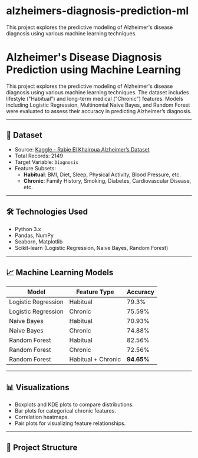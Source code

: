 # alzheimers-diagnosis-prediction-ml
This project explores the predictive modeling of Alzheimer's disease diagnosis using various machine learning techniques. 

# Alzheimer's Disease Diagnosis Prediction using Machine Learning

This project explores the predictive modeling of Alzheimer's disease diagnosis using various machine learning techniques. The dataset includes lifestyle ("Habitual") and long-term medical ("Chronic") features. Models including Logistic Regression, Multinomial Naive Bayes, and Random Forest were evaluated to assess their accuracy in predicting Alzheimer’s diagnosis.

---

## 📂 Dataset

- Source: [Kaggle - Rabie El Khairoua Alzheimer’s Dataset]([https://www.kaggle.com/datasets/rabielkhairoua/alzheimer-disease-dataset](https://www.kaggle.com/datasets/rabieelkharoua/alzheimers-disease-dataset?resource=download))
- Total Records: 2149
- Target Variable: `Diagnosis`
- Feature Subsets:
  - **Habitual**: BMI, Diet, Sleep, Physical Activity, Blood Pressure, etc.
  - **Chronic**: Family History, Smoking, Diabetes, Cardiovascular Disease, etc.

---

## 🛠️ Technologies Used

- Python 3.x
- Pandas, NumPy
- Seaborn, Matplotlib
- Scikit-learn (Logistic Regression, Naive Bayes, Random Forest)

---

## 📈 Machine Learning Models

| Model               | Feature Type    | Accuracy |
|--------------------|------------------|----------|
| Logistic Regression | Habitual         | 79.3%    |
| Logistic Regression | Chronic          | 75.59%   |
| Naive Bayes         | Habitual         | 70.93%   |
| Naive Bayes         | Chronic          | 74.88%   |
| Random Forest       | Habitual         | 82.56%   |
| Random Forest       | Chronic          | 72.56%   |
| Random Forest       | Habitual + Chronic | **94.65%** |

---

## 📊 Visualizations

- Boxplots and KDE plots to compare distributions.
- Bar plots for categorical chronic features.
- Correlation heatmaps.
- Pair plots for visualizing feature relationships.

---

## 📁 Project Structure

